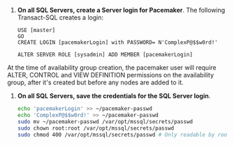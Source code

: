 1. **On all SQL Servers, create a Server login for Pacemaker**. The following Transact-SQL creates a login:

   ```Transact-SQL
   USE [master]
   GO
   CREATE LOGIN [pacemakerLogin] with PASSWORD= N'ComplexP@$$w0rd!'
   	
   ALTER SERVER ROLE [sysadmin] ADD MEMBER [pacemakerLogin]
   ```

  At the time of availability group creation, the pacemaker user will require ALTER, CONTROL and VIEW DEFINITION permissions on the availability group, after it's created but before any nodes are added to it.

1. **On all SQL Servers, save the credentials for the SQL Server login**.

   ```bash
   echo 'pacemakerLogin' >> ~/pacemaker-passwd
   echo 'ComplexP@$$w0rd!' >> ~/pacemaker-passwd
   sudo mv ~/pacemaker-passwd /var/opt/mssql/secrets/passwd
   sudo chown root:root /var/opt/mssql/secrets/passwd
   sudo chmod 400 /var/opt/mssql/secrets/passwd # Only readable by root
   ```
